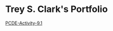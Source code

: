 <html>

<h1> Trey S. Clark's Portfolio</h1>
<a href="https://yertclark.github.io/PCDE-Activity-9.1/">PCDE-Activity-9.1</a>

</html>
